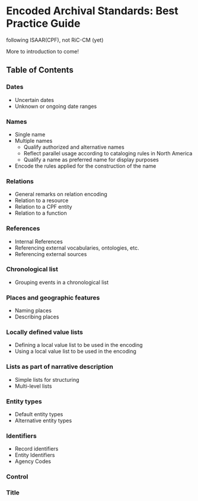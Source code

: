 # Encoded Archival Standards: Best Practice Guide

following ISAAR(CPF), not RiC-CM (yet)

More to introduction to come!

## Table of Contents

### Dates
- Uncertain dates
- Unknown or ongoing date ranges

### Names
- Single name
- Multiple names
  - Qualify authorized and alternative names
  - Reflect parallel usage according to cataloging rules in North America
  - Qualify a name as preferred name for display purposes
- Encode the rules applied for the construction of the name

### Relations
- General remarks on relation encoding
- Relation to a resource
- Relation to a CPF entity
- Relation to a function

### References
- Internal References
- Referencing external vocabularies, ontologies, etc.
- Referencing external sources

### Chronological list
- Grouping events in a chronological list

### Places and geographic features
- Naming places
- Describing places

### Locally defined value lists
- Defining a local value list to be used in the encoding
- Using a local value list to be used in the encoding

### Lists as part of narrative description
- Simple lists for structuring
- Multi-level lists

### Entity types
- Default entity types
- Alternative entity types

### Identifiers
- Record identifiers
- Entity Identifiers
- Agency Codes

### Control

### Title
